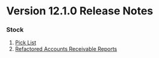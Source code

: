 # Version 12.1.0 Release Notes

### Stock

1. [Pick List](https://prodman.com/docs/user/manual/en/stock/pick-list)
2. [Refactored Accounts Receivable Reports](https://prodman.com/docs/user/manual/en/accounts/accounting-reports#2-accounting-statements)

